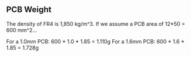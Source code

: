 ## PCB Weight ##

The density of FR4 is 1,850 kg/m^3. If we assume a PCB area of 12*50 =
600 mm^2...

For a 1.0mm PCB: 600 * 1.0 * 1.85 = 1.110g
For a 1.6mm PCB: 600 * 1.6 * 1.85 = 1.728g
